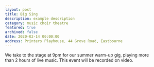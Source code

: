 ```yaml
---
layout: post
title: Big Sing
description: example description
category: music choir theatre
featured: true
archived: false
date: 2020-02-14 00:00:00
address: Printers Playhouse, 44 Grove Road, Eastbourne
---
```


We take to the stage at 9pm for our summer warm-up gig, playing more than 2 hours of live music. 
This event will be recorded on video. 